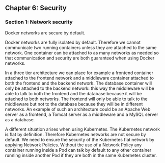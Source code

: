 ## Chapter 6: Security

### Section 1: Network security

Docker networks are secure by default.

Docker networks are fully isolated by default. Therefore we cannot communicate two running containers unless they are attached to the same network.
One container can be attached to as many networks as needed so that communication and security are both guaranteed when using Docker networks.

In a three tier architecture we can place for example a frontend container attached to the frontend network and a middleware container attached to both the frontend and the backend network.
The database container will only be attached to the backend network: this way the middleware will be able to talk to both the frontend and the database because it will be attached to both networks.
The frontend will only be able to talk to the middleware but not to the database because they will be in different networks. 
An example of such an architecture could be an Apache Web server as a frontend, a Tomcat server as a middleware and a MySQL server as a database.

A different situation arises when using Kubernetes. 
The Kubernetes network is flat by definition. Therefore Kubernetes networks are not secure by default.
We need to ensure the security of the Kubernetes flat network by applying Network Policies. 
Without the use of a Network Policy any container running inside a Pod can talk by default to any other container running inside another Pod if they are both in the same Kubernetes cluster.
